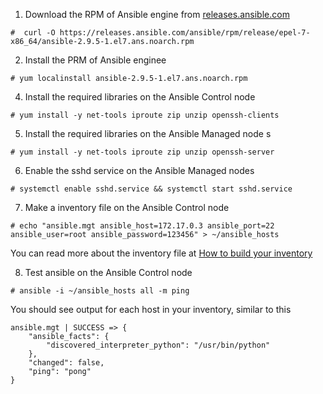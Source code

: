 1. Download the RPM of Ansible engine from [releases.ansible.com](https://releases.ansible.com/ansible/rpm/release/epel-7-x86_64/)
```
#  curl -O https://releases.ansible.com/ansible/rpm/release/epel-7-x86_64/ansible-2.9.5-1.el7.ans.noarch.rpm
```

2. Install the PRM of Ansible enginee
```
# yum localinstall ansible-2.9.5-1.el7.ans.noarch.rpm
```

4. Install the required libraries on the Ansible Control node
```
# yum install -y net-tools iproute zip unzip openssh-clients
```

5. Install the required libraries on the Ansible Managed node s
```
# yum install -y net-tools iproute zip unzip openssh-server
```

6. Enable the sshd service on the Ansible Managed nodes
```
# systemctl enable sshd.service && systemctl start sshd.service
```

7. Make a inventory file on the Ansible Control node
```
# echo "ansible.mgt ansible_host=172.17.0.3 ansible_port=22 ansible_user=root ansible_password=123456" > ~/ansible_hosts
```
You can read more about the inventory file at [How to build your inventory](https://docs.ansible.com/ansible/latest/user_guide/intro_inventory.html#inventory)


8. Test ansible on the Ansible Control node
```
# ansible -i ~/ansible_hosts all -m ping 
```
You should see output for each host in your inventory, similar to this
```
ansible.mgt | SUCCESS => {
    "ansible_facts": {
        "discovered_interpreter_python": "/usr/bin/python"
    },
    "changed": false,
    "ping": "pong"
}
```
    
